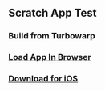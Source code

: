 ## Scratch App Test
### Build from Turbowarp
### [Load App In Browser](https://turquoisetnt.github.io/FreeDrawMobile/app.html)
### [Download for iOS](https://github.com/TurquoiseTNT/FreeDrawMobile/raw/main/appinstall.mobileconfig)
